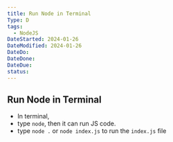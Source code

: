```yaml
---
title: Run Node in Terminal
Type: D
tags:
  - NodeJS
DateStarted: 2024-01-26
DateModified: 2024-01-26
DateDo:
DateDone:
DateDue:
status:
---
```


## Run Node in Terminal

- In terminal,
- type `node`, then it can run JS code.
- type `node .` or `node index.js` to run the `index.js` file
